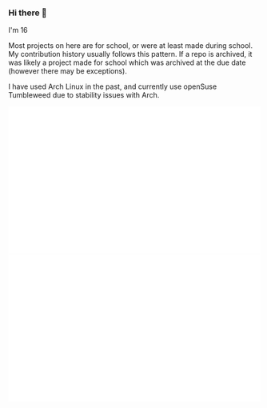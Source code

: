 ### Hi there 👋
I'm 16

Most projects on here are for school, or were at least made during school. My contribution history usually follows this pattern.
If a repo is archived, it was likely a project made for school which was archived at the due date (however there may be exceptions).

I have used Arch Linux in the past, and currently use openSuse Tumbleweed due to stability issues with Arch.

![](https://raw.githubusercontent.com/logancammish/github-stats/master/generated/overview.svg#gh-dark-mode-only)
![](https://raw.githubusercontent.com/logancammish/github-stats/master/generated/languages.svg#gh-dark-mode-only)
